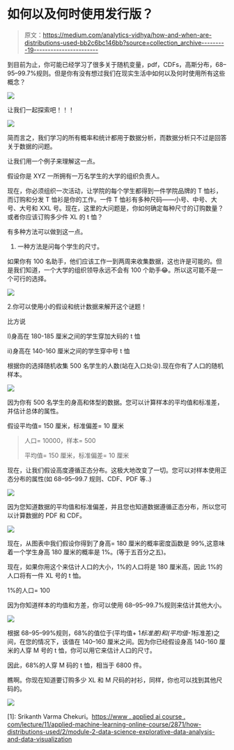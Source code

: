 # 如何以及何时使用发行版？

> 原文：<https://medium.com/analytics-vidhya/how-and-when-are-distributions-used-bb2c6bc146bb?source=collection_archive---------19----------------------->

到目前为止，你可能已经学习了很多关于随机变量，pdf，CDFs，高斯分布，68–95–99.7%规则。但是你有没有想过我们在现实生活中如何以及何时使用所有这些概念？

![](img/92e45594735d9ee52b8f3d38321b7b1f.png)

让我们一起探索吧！！！

![](img/e8f5a2e62ecb32290705eea60a6cff52.png)

简而言之，我们学习的所有概率和统计都用于数据分析，而数据分析只不过是回答关于数据的问题。

让我们用一个例子来理解这一点。

假设你是 XYZ 一所拥有一万名学生的大学的组织负责人。

现在，你必须组织一次活动，让学院的每个学生都得到一件学院品牌的 T 恤衫，而订购和分发 T 恤衫是你的工作。一件 T 恤衫有多种尺码——小号、中号、大号、大号和 XXL 号。现在，这里的大问题是，你如何确定每种尺寸的订购数量？或者你应该订购多少件 XL 的 t 恤？

有多种方法可以做到这一点。

1.  一种方法是问每个学生的尺寸。

如果你有 100 名助手，他们应该工作一到两周来收集数据，这也许是可能的。但是我们知道，一个大学的组织领导永远不会有 100 个助手😂。所以这可能不是一个可行的选择。

![](img/4a2139dca2fc825808e2c21991ed62d6.png)

2.你可以使用小的假设和统计数据来解开这个谜题！

比方说

I)身高在 180-185 厘米之间的学生穿加大码的 t 恤

ii)身高在 140-160 厘米之间的学生穿中号 t 恤

根据你的选择随机收集 500 名学生的人数(站在入口处😜).现在你有了人口的随机样本。

![](img/b25d5592a860f17d2f358ae000df273f.png)

因为你有 500 名学生的身高和体型的数据。您可以计算样本的平均值和标准差，并估计总体的属性。

假设平均值= 150 厘米，标准偏差= 10 厘米

> 人口= 10000，样本= 500
> 
> 平均值= 150 厘米，标准偏差= 10 厘米

现在，让我们假设高度遵循正态分布。这极大地改变了一切。您可以对样本使用正态分布的属性(如 68–95–99.7 规则、CDF、PDF 等..)

![](img/1770d342e497a73f7809725ecc29415c.png)

因为您知道数据的平均值和标准偏差，并且您也知道数据遵循正态分布，所以您可以计算数据的 PDF 和 CDF。

![](img/0027581719d73156d895dfa87ed5f0e3.png)

现在，从图表中我们假设你得到了身高= 180 厘米的概率密度函数是 99%,这意味着一个学生身高 180 厘米的概率是 1%。(等于五百分之五)。

现在，如果你用这个来估计人口的大小，1%的人口将是 180 厘米高，因此 1%的人口将有一件 XL 号的 t 恤。

1%的人口= 100

因为你知道样本的均值和方差，你可以使用 68–95–99.7%规则来估计其他大小。

![](img/69c0a5bc98f2b7ac980564f3f2d37542.png)

根据 68–95–99%规则，68%的值位于(平均值+ 1*标准差)和(平均值-1*标准差)之间，在您的情况下，该值在 140–160 厘米之间。因为你已经假设身高 140-160 厘米的人穿 M 号的 t 恤，你可以用它来估计人口的尺寸。

因此，68%的人穿 M 码的 t 恤，相当于 6800 件。

瞧啊。你现在知道要订购多少 XL 和 M 尺码的衬衫，同样，你也可以找到其他尺码的。

![](img/4f652078e00d8e882b121af536410237.png)

[1]: Srikanth Varma Chekuri。[https://www . applied ai course . com/lecture/11/applied-machine-learning-online-course/2871/how-distributions-used/2/module-2-data-science-explorative-data-analysis-and-data-visualization](https://www.appliedaicourse.com/lecture/11/applied-machine-learning-online-course/2871/how-distributions-are-used/2/module-2-data-science-exploratory-data-analysis-and-data-visualization)